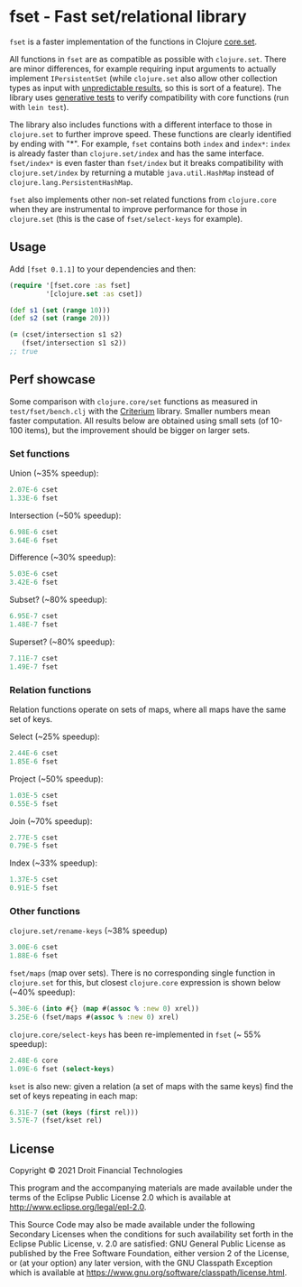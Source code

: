 # fset - Fast set/relational library

`fset` is a faster implementation of the functions in Clojure [core.set](https://clojure.github.io/clojure/#clojure.set).

All functions in `fset` are as compatible as possible with `clojure.set`. There are minor differences, for example requiring input arguments to actually implement `IPersistentSet` (while `clojure.set` also allow other collection types as input with [unpredictable results](https://clojuredocs.org/clojure.set/union#example-5b5a7837e4b00ac801ed9e2e), so this is sort of a feature). The library uses [generative tests](https://github.com/droitfintech/fset/blob/main/test/fset/core_test.clj) to verify compatibility with core functions (run with `lein test`).

The library also includes functions with a different interface to those in `clojure.set` to further improve speed. These functions are clearly identified by ending with "*". For example, `fset` contains both `index` and `index*`: `index` is already faster than `clojure.set/index` and has the same interface. `fset/index*` is even faster than `fset/index` but it breaks compatibility with `clojure.set/index` by returning a mutable `java.util.HashMap` instead of `clojure.lang.PersistentHashMap`.

`fset` also implements other non-set related functions from `clojure.core` when they are instrumental to improve performance for those in `clojure.set` (this is the case of `fset/select-keys` for example).

## Usage

Add `[fset 0.1.1]` to your dependencies and then:

```clojure
(require '[fset.core :as fset]
         '[clojure.set :as cset])

(def s1 (set (range 10)))
(def s2 (set (range 20)))

(= (cset/intersection s1 s2)
   (fset/intersection s1 s2))
;; true
```

## Perf showcase

Some comparison with `clojure.core/set` functions as measured in `test/fset/bench.clj` with the [Criterium](https://github.com/hugoduncan/criterium) library. Smaller numbers mean faster computation. All results below are obtained using small sets (of 10-100 items), but the improvement should be bigger on larger sets.

### Set functions

Union (~35% speedup):

```clojure
2.07E-6 cset
1.33E-6 fset
```

Intersection (~50% speedup):

```clojure
6.98E-6 cset
3.64E-6 fset
```

Difference (~30% speedup):

```clojure
5.03E-6 cset
3.42E-6 fset
```

Subset? (~80% speedup):

```clojure
6.95E-7 cset
1.48E-7 fset
```

Superset? (~80% speedup):

```clojure
7.11E-7 cset
1.49E-7 fset
```

### Relation functions

Relation functions operate on sets of maps, where all maps have the same set of keys.

Select (~25% speedup):

```clojure
2.44E-6 cset
1.85E-6 fset
```

Project (~50% speedup):

```clojure
1.03E-5 cset
0.55E-5 fset
```

Join (~70% speedup):

```clojure
2.77E-5 cset
0.79E-5 fset
```

Index (~33% speedup):

```clojure
1.37E-5 cset
0.91E-5 fset
```

### Other functions

`clojure.set/rename-keys` (~38% speedup)

```clojure
3.00E-6 cset
1.88E-6 fset
```

`fset/maps` (map over sets). There is no corresponding single function in `clojure.set` for this, but closest `clojure.core` expression is shown below (~40% speedup):

```clojure
5.30E-6 (into #{} (map #(assoc % :new 0) xrel))
3.25E-6 (fset/maps #(assoc % :new 0) xrel)
```

`clojure.core/select-keys` has been re-implemented in `fset` (~ 55% speedup):

```clojure
2.48E-6 core
1.09E-6 fset (select-keys)
```

`kset` is also new: given a relation (a set of maps with the same keys) find the set of keys repeating in each map:

```clojure
6.31E-7 (set (keys (first rel)))
3.57E-7 (fset/kset rel)
```

## License

Copyright © 2021 Droit Financial Technologies

This program and the accompanying materials are made available under the
terms of the Eclipse Public License 2.0 which is available at
http://www.eclipse.org/legal/epl-2.0.

This Source Code may also be made available under the following Secondary
Licenses when the conditions for such availability set forth in the Eclipse
Public License, v. 2.0 are satisfied: GNU General Public License as published by
the Free Software Foundation, either version 2 of the License, or (at your
option) any later version, with the GNU Classpath Exception which is available
at https://www.gnu.org/software/classpath/license.html.
